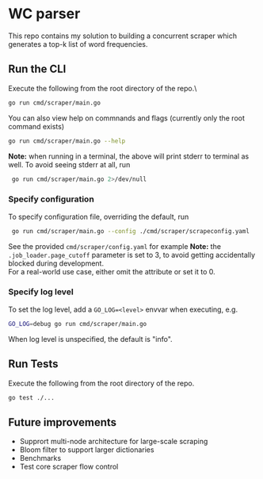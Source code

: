 # WC parser

This repo contains my solution to building a concurrent scraper which generates a top-k list of word frequencies.

## Run the CLI

Execute the following from the root directory of the repo.\

```sh
go run cmd/scraper/main.go 
```

You can also view help on commnands and flags (currently only the root command exists)

```sh
go run cmd/scraper/main.go --help
```

**Note:** when running in a terminal, the above will print stderr to terminal as well. To avoid seeing stderr at all, run

```sh
 go run cmd/scraper/main.go 2>/dev/null
 ```

### Specify configuration

To specify configuration file, overriding the default, run

 ```sh
  go run cmd/scraper/main.go --config ./cmd/scraper/scrapeconfig.yaml
 ```

 See the provided `cmd/scraper/config.yaml` for example
 **Note:** the `.job_loader.page_cutoff` parameter is set to 3, to avoid getting accidentally blocked during development.\
 For a real-world use case, either omit the attribute or set it to 0.

### Specify log level

To set the log level, add a `GO_LOG=<level>` envvar when executing, e.g.
 
 ```sh
 GO_LOG=debug go run cmd/scraper/main.go
 ```
 
 When log level is unspecified, the default is "info".

 ## Run Tests
 
 Execute the following from the root directory of the repo.
 ```sh
go test ./...
 ```



## Future improvements

* Supprort multi-node architecture for large-scale scraping
* Bloom filter to support larger dictionaries
* Benchmarks
* Test core scraper flow control